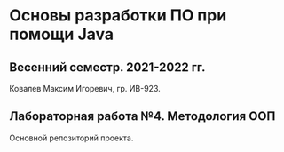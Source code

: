 # Основы разработки ПО при помощи Java

## Весенний семестр. 2021-2022 гг.

Ковалев Максим Игоревич, гр. ИВ-923.

## Лабораторная работа №4. Методология ООП

Основной репозиторий проекта.